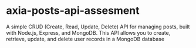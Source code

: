 # axia-posts-api-assesment
A simple CRUD (Create, Read, Update, Delete) API for managing posts, built with Node.js, Express, and MongoDB. This API allows you to create, retrieve, update, and delete user records in a MongoDB database
